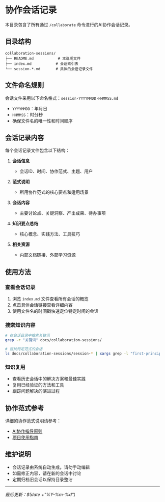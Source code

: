# 协作会话记录

本目录包含了所有通过 `/collaborate` 命令进行的AI协作会话记录。

## 目录结构

```
collaboration-sessions/
├── README.md           # 本说明文件
├── index.md           # 会话索引表
└── session-*.md       # 具体的会话记录文件
```

## 文件命名规则

会话文件采用以下命名格式：`session-YYYYMMDD-HHMMSS.md`

- `YYYYMMDD`：年月日
- `HHMMSS`：时分秒
- 确保文件名的唯一性和时间顺序

## 会话记录内容

每个会话记录文件包含以下结构：

1. **会话信息**
   - 会话ID、时间、协作范式、主题、用户

2. **范式说明**
   - 所用协作范式的核心要点和适用场景

3. **会话内容**
   - 主要讨论点、关键洞察、产出成果、待办事项

4. **知识要点总结**
   - 核心概念、实践方法、工具技巧

5. **相关资源**
   - 内部文档链接、外部学习资源

## 使用方法

### 查看会话记录

1. 浏览 `index.md` 文件查看所有会话的概览
2. 点击具体会话链接查看详细内容
3. 使用文件名的时间戳快速定位特定时间的会话

### 搜索知识内容

```bash
# 在会话目录中搜索关键词
grep -r "关键词" docs/collaboration-sessions/

# 查找特定范式的会话
ls docs/collaboration-sessions/session-* | xargs grep -l "first-principles"
```

### 知识复用

- 查看历史会话中的解决方案和最佳实践
- 复用已经验证的方法和工具
- 跟踪问题解决的演进过程

## 协作范式参考

详细的协作范式说明请参考：
- [AI协作指导原则](../../.specify/templates/ai-collaboration-guide.md)
- [项目使用指南](../usage-guide.md)

## 维护说明

- 会话记录由系统自动生成，请勿手动编辑
- 如需修正内容，请在新的会话中讨论
- 定期归档旧会话以保持目录整洁

---

*最后更新：$(date +"%Y-%m-%d")*
